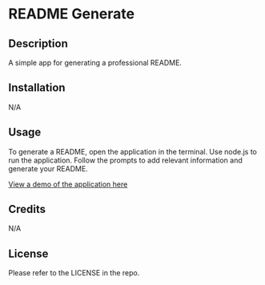# README Generate

## Description

A simple app for generating a professional README.

## Installation

N/A

## Usage

To generate a README, open the application in the terminal. Use node.js to run the application. Follow the prompts to add relevant information and generate your README.

[View a demo of the application here](https://drive.google.com/file/d/13V5ZwtubRC5C_gMmXWTagsQEvBDyovdW/view?usp=sharing/)

## Credits

N/A

## License

Please refer to the LICENSE in the repo.
